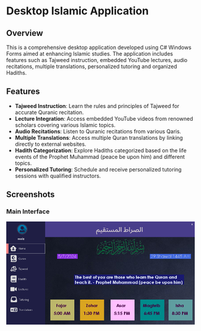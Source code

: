 # Desktop Islamic Application

## Overview
This is a comprehensive desktop application developed using C# Windows Forms aimed at enhancing Islamic studies. The application includes features such as Tajweed instruction, embedded YouTube lectures, audio recitations, multiple translations, personalized tutoring and organized Hadiths.

## Features
- **Tajweed Instruction**: Learn the rules and principles of Tajweed for accurate Quranic recitation.
- **Lecture Integration**: Access embedded YouTube videos from renowned scholars covering various Islamic topics.
- **Audio Recitations**: Listen to Quranic recitations from various Qaris.
- **Multiple Translations**: Access multiple Quran translations by linking directly to external websites.
- **Hadith Categorization**: Explore Hadiths categorized based on the life events of the Prophet Muhammad (peace be upon him) and different topics.
- **Personalized Tutoring**: Schedule and receive personalized tutoring sessions with qualified instructors.

## Screenshots
### Main Interface
![Home](Images/ss2.png)
